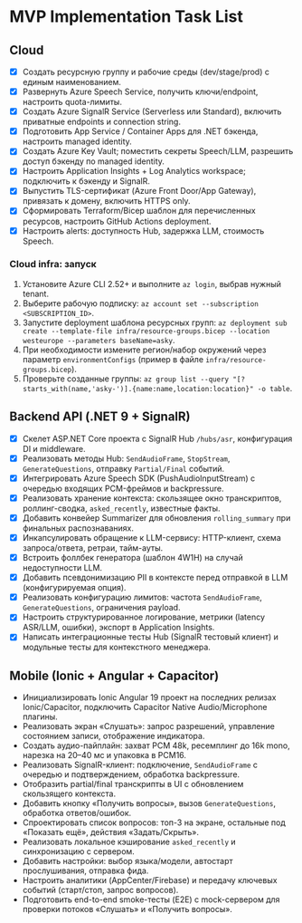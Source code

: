 # MVP Implementation Task List

## Cloud
- [x] Создать ресурсную группу и рабочие среды (dev/stage/prod) с единым наименованием.
- [x] Развернуть Azure Speech Service, получить ключи/endpoint, настроить quota-лимиты.
- [x] Создать Azure SignalR Service (Serverless или Standard), включить приватные endpoints и connection string.
- [x] Подготовить App Service / Container Apps для .NET бэкенда, настроить managed identity.
- [x] Создать Azure Key Vault; поместить секреты Speech/LLM, разрешить доступ бэкенду по managed identity.
- [x] Настроить Application Insights + Log Analytics workspace; подключить к бэкенду и SignalR.
- [x] Выпустить TLS-сертификат (Azure Front Door/App Gateway), привязать к домену, включить HTTPS only.
- [x] Сформировать Terraform/Bicep шаблон для перечисленных ресурсов, настроить GitHub Actions deployment.
- [x] Настроить alerts: доступность Hub, задержка LLM, стоимость Speech.

### Cloud infra: запуск
1. Установите Azure CLI 2.52+ и выполните `az login`, выбрав нужный tenant.
2. Выберите рабочую подписку: `az account set --subscription <SUBSCRIPTION_ID>`.
3. Запустите deployment шаблона ресурсных групп: `az deployment sub create --template-file infra/resource-groups.bicep --location westeurope --parameters baseName=asky`.
4. При необходимости измените регион/набор окружений через параметр `environmentConfigs` (пример в файле `infra/resource-groups.bicep`).
5. Проверьте созданные группы: `az group list --query "[?starts_with(name,'asky-')].{name:name,location:location}" -o table`.

## Backend API (.NET 9 + SignalR)
- [x] Скелет ASP.NET Core проекта с SignalR Hub `/hubs/asr`, конфигурация DI и middleware.
- [x] Реализовать методы Hub: `SendAudioFrame`, `StopStream`, `GenerateQuestions`, отправку `Partial/Final` событий.
- [x] Интегрировать Azure Speech SDK (PushAudioInputStream) с очередью входящих PCM-фреймов и backpressure.
- [x] Реализовать хранение контекста: скользящее окно транскриптов, роллинг-сводка, `asked_recently`, известные факты.
- [x] Добавить конвейер Summarizer для обновления `rolling_summary` при финальных распознаваниях.
- [x] Инкапсулировать обращение к LLM-сервису: HTTP-клиент, схема запроса/ответа, ретраи, тайм-ауты.
- [x] Встроить фоллбек генератора (шаблон 4W1H) на случай недоступности LLM.
- [x] Добавить псевдонимизацию PII в контексте перед отправкой в LLM (конфигурируемая опция).
- [x] Реализовать конфигурацию лимитов: частота `SendAudioFrame`, `GenerateQuestions`, ограничения payload.
- [x] Настроить структурированное логирование, метрики (latency ASR/LLM, ошибки), экспорт в Application Insights.
- [x] Написать интеграционные тесты Hub (SignalR тестовый клиент) и модульные тесты для контекстного менеджера.

## Mobile (Ionic + Angular + Capacitor)
- Инициализировать Ionic Angular 19 проект на последних релизах Ionic/Capacitor, подключить Capacitor Native Audio/Microphone плагины.
- Реализовать экран «Слушать»: запрос разрешений, управление состоянием записи, отображение индикатора.
- Создать аудио-пайплайн: захват PCM 48k, ресемплинг до 16k mono, нарезка на 20–40 мс и упаковка в PCM16.
- Реализовать SignalR-клиент: подключение, `SendAudioFrame` с очередью и подтверждением, обработка backpressure.
- Отобразить partial/final транскрипты в UI с обновлением скользящего контекста.
- Добавить кнопку «Получить вопросы», вызов `GenerateQuestions`, обработка ответов/ошибок.
- Спроектировать список вопросов: топ-3 на экране, остальные под «Показать ещё», действия «Задать/Скрыть».
- Реализовать локальное кэширование `asked_recently` и синхронизацию с сервером.
- Добавить настройки: выбор языка/модели, автостарт прослушивания, отправка фида.
- Настроить аналитики (AppCenter/Firebase) и передачу ключевых событий (старт/стоп, запрос вопросов).
- Подготовить end-to-end smoke-тесты (E2E) с mock-сервером для проверки потоков «Слушать» и «Получить вопросы».
